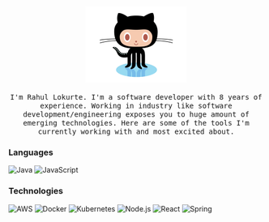 <p align="center">
  <img src="./images/github.gif" width=200>
  <br><br>
  <samp>
    I'm Rahul Lokurte. I'm a software developer with 8 years of experience. Working in industry like software development/engineering exposes you to huge amount of emerging technologies. Here are some of the tools I'm currently working with and most excited about.
  </samp>
</p>

### Languages

![Java](https://img.shields.io/badge/-Java-000?&logo=Java&logoColor=007396)
![JavaScript](https://img.shields.io/badge/-JavaScript-000?&logo=JavaScript)

### Technologies

![AWS](https://img.shields.io/badge/-AWS-000?&logo=Amazon-AWS&logoColor=F90)
![Docker](https://img.shields.io/badge/-Docker-000?&logo=Docker)
![Kubernetes](https://img.shields.io/badge/-Kubernetes-000?&logo=Kubernetes)
![Node.js](https://img.shields.io/badge/-Node.js-000?&logo=node.js)
![React](https://img.shields.io/badge/-React-000?&logo=React)
![Spring](https://img.shields.io/badge/-Spring-000?&logo=Spring)